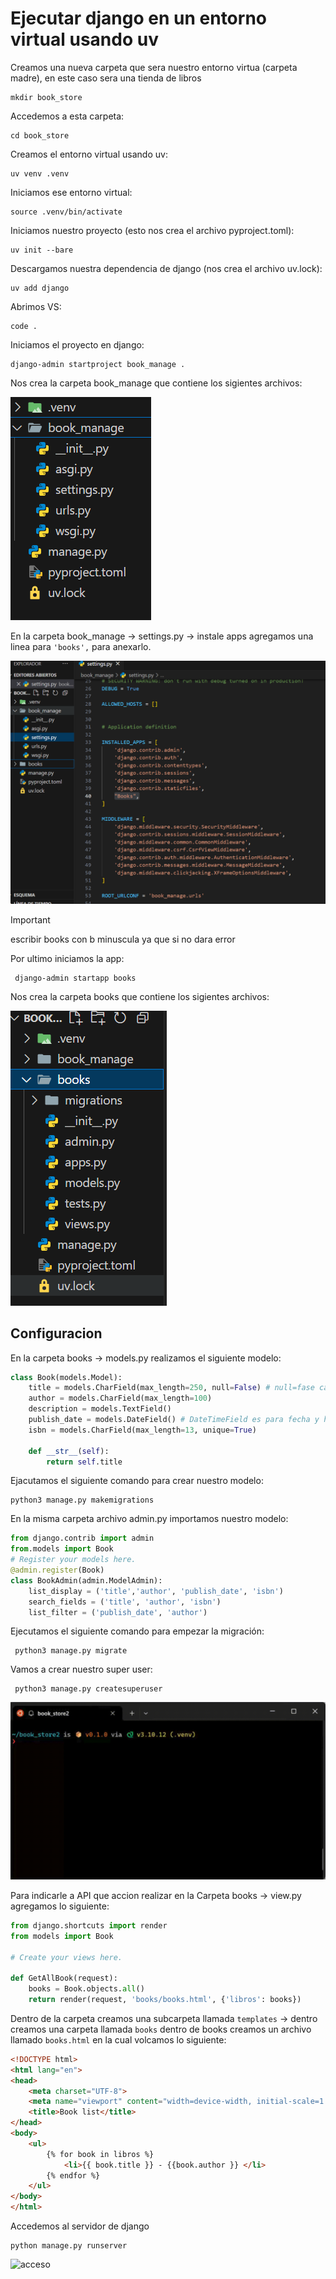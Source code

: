 # Ejecutar django en un entorno virtual usando uv

Creamos una nueva carpeta que sera nuestro entorno virtua (carpeta madre), en este caso sera una tienda de libros

```plaintext
mkdir book_store
```
Accedemos a esta carpeta:

```plaintext
cd book_store
```
Creamos el entorno virtual usando uv:

```plaintext
uv venv .venv
```
Iniciamos ese entorno virtual:

```plaintext
source .venv/bin/activate
```
Iniciamos nuestro proyecto (esto nos crea el archivo pyproject.toml):

```plaintext
uv init --bare
```
Descargamos nuestra dependencia de django (nos crea el archivo uv.lock):

```plaintext
uv add django
```
Abrimos VS:

```plaintext
code .
```
Iniciamos el proyecto en django:

```plaintext 
django-admin startproject book_manage .
```
Nos crea la carpeta book_manage que contiene los sigientes archivos:

![book](https://github.com/abbyenredes/Bootcamp-IA-F5/blob/main/Taller_django/img/book.png)

En la carpeta book_manage -> settings.py -> instale apps agregamos una linea para `'books',` para anexarlo.

![setting](https://github.com/abbyenredes/Bootcamp-IA-F5/blob/main/Taller_django/img/setting.png)

> [!IMPORTANT]
> escribir books con b minuscula ya que si no dara error

Por ultimo iniciamos la app:

```plaintext
 django-admin startapp books
```
Nos crea la carpeta books que contiene los sigientes archivos:

![book2](https://github.com/abbyenredes/Bootcamp-IA-F5/blob/main/Taller_django/img/book2.png)

## Configuracion

En la carpeta books -> models.py realizamos el siguiente modelo:

```python
class Book(models.Model):
    title = models.CharField(max_length=250, null=False) # null=fase campo requerido
    author = models.CharField(max_length=100)
    description = models.TextField()
    publish_date = models.DateField() # DateTimeField es para fecha y hora
    isbn = models.CharField(max_length=13, unique=True)
    
    def __str__(self):
        return self.title
```
Ejacutamos el siguiente comando para crear nuestro modelo:

```plaintext
python3 manage.py makemigrations
```

En la misma carpeta archivo admin.py importamos nuestro modelo:

```python
from django.contrib import admin
from.models import Book
# Register your models here.
@admin.register(Book)
class BookAdmin(admin.ModelAdmin):
    list_display = ('title','author', 'publish_date', 'isbn')
    search_fields = ('title', 'author', 'isbn')
    list_filter = ('publish_date', 'author')
```

 Ejecutamos el siguiente comando para empezar la migración:

```plaintext
 python3 manage.py migrate
```

Vamos a crear nuestro super user:

```plaintext
 python3 manage.py createsuperuser
```

![superuser](https://github.com/abbyenredes/Bootcamp-IA-F5/blob/main/Taller_django/img/superusuario-_1_.gif)

Para indicarle a API que accion realizar en la Carpeta books -> view.py agregamos lo siguiente: 

```python
from django.shortcuts import render
from models import Book

# Create your views here.

def GetAllBook(request):
    books = Book.objects.all()
    return render(request, 'books/books.html', {'libros': books})
```
Dentro de la carpeta creamos una subcarpeta llamada `templates` -> dentro creamos una carpeta llamada `books` dentro de books creamos un archivo llamado `books.html` en la cual volcamos lo siguiente:

```HTML
<!DOCTYPE html>
<html lang="en">
<head>
    <meta charset="UTF-8">
    <meta name="viewport" content="width=device-width, initial-scale=1.0">
    <title>Book list</title>
</head>
<body>
    <ul>
        {% for book in libros %}
            <li>{{ book.title }} - {{book.author }} </li>
        {% endfor %}
    </ul>
</body>
</html>
``` 
Accedemos al servidor de django

```plaintext
python manage.py runserver
```

![acceso](https://github.com/abbyenredes/Bootcamp-IA-F5/blob/main/Taller_django/img/acceso.gif)
